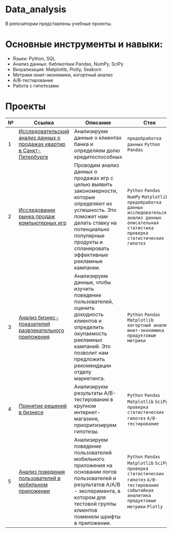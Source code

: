 # Data_analysis
В репозитории представлены учебные проекты.
# Основные инструменты и навыки:
* Языки: Python, SQL
* Анализ данных: библиотеки Pandas, NumPy, SciPy
* Визуализация: Matplotlib, Plotly, Seaborn
* Метрики юнит-экономики, когортный анализ
* А/В-тестирование
* Работа с гипотезами
# Проекты
| № | Ссылка | Описание | Стек |
| --- | --- | --- | --- |
| 1 | [Исследовательский анализ данных о продажах квартир в Санкт-Петербурге](https://github.com/ArhoneR/Data_analysis/tree/main/EDA) | Анализируем данные о клиентах банка и определяем долю кредитоспособных | `предобработка данных` `Python` `Pandas`
| 2 | [Исследование рынка продаж компьютерных игр](https://github.com/ArhoneR/Data_analysis/tree/main/games_analysis) | Проводим анализ данных о продажах игр с целью выявить закономерности, которые определяют их успешность. Это поможет нам делать ставку на потенциально популярные продукты и спланировать эффективные рекламные кампании. | `Python` `Pandas` `NumPy` `Matplotlib` `предобработка данных` `исследовательский анализ данных` `описательная статистика` `проверка статистических гипотез`
| 3 | [Анализ бизнес-показателей развлекательного приложения](https://github.com/ArhoneR/Data_analysis/tree/main/business_analysis) | Анализируем данные, чтобы изучить поведение пользователей, оценить доходность клиентов и определить окупаемость рекламных кампаний. Это позволит нам предложить рекомендации отделу маркетинга. | `Python` `Pandas` `Matplotlib` `когортный анализ` `юнит-экономика` `продуктовые метрики`
| 4 | [Принятие решений в бизнесе](https://github.com/ArhoneR/Data_analysis/tree/main/business_decisions_AB) | Анализируем результаты A/B-тестирования в крупном интернет-магазине, приоритизируем гипотезы. | `Python` `Pandas` `Matplotlib` `SciPy` `проверка статистических гипотез` `A/B-тестирование`
| 5 | [Анализ поведения пользователей в мобильном приложении](https://github.com/ArhoneR/Data_analysis/tree/main/users_funnel) | Анализируем поведение пользователей мобильного приложения на основании логов пользователей и результатов А/А/В - эксперимента, в котором для тестовой группы клиентов поменяли шрифты в приложении. | `Python` `Pandas` `Matplotlib` `SciPy` `проверка статистических гипотез` `A/B-тестирование` `событийная аналитика` `продуктовые метрики` `Plotly`
